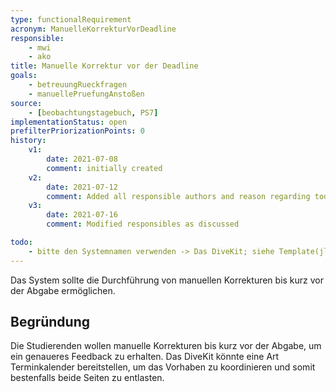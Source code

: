 ```yaml
---
type: functionalRequirement
acronym: ManuelleKorrekturVorDeadline
responsible:
    - mwi
    - ako
title: Manuelle Korrektur vor der Deadline
goals:
    - betreuungRueckfragen
    - manuellePruefungAnstoßen
source:
    - [beobachtungstagebuch, PS7]
implementationStatus: open
prefilterPriorizationPoints: 0
history:
    v1:
        date: 2021-07-08
        comment: initially created
    v2:
        date: 2021-07-12
        comment: Added all responsible authors and reason regarding todo
    v3:
        date: 2021-07-16
        comment: Modified responsibles as discussed

todo:
    - bitte den Systemnamen verwenden -> Das DiveKit; siehe Template(jlü)
---
```


Das System sollte die Durchführung von manuellen Korrekturen bis kurz vor der Abgabe ermöglichen.

## Begründung
Die Studierenden wollen manuelle Korrekturen bis kurz vor der Abgabe, um ein genaueres Feedback zu erhalten. Das DiveKit könnte eine Art Terminkalender bereitstellen, um das Vorhaben zu koordinieren und somit bestenfalls beide Seiten zu entlasten.
